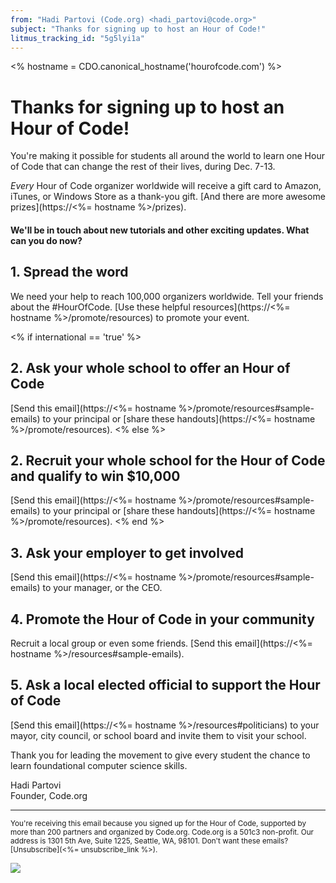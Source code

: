 ```yaml
---
from: "Hadi Partovi (Code.org) <hadi_partovi@code.org>"
subject: "Thanks for signing up to host an Hour of Code!"
litmus_tracking_id: "5g5lyi1a"
---
```

<% hostname = CDO.canonical_hostname('hourofcode.com') %>

# Thanks for signing up to host an Hour of Code!

You're making it possible for students all around the world to learn one Hour of Code that can change the rest of their lives, during Dec. 7-13. 

*Every* Hour of Code organizer worldwide will receive a gift card to Amazon, iTunes, or Windows Store as a thank-you gift. [And there are more awesome prizes](https://<%= hostname %>/prizes).

#### We'll be in touch about new tutorials and other exciting updates. What can you do now?

## 1. Spread the word
We need your help to reach 100,000 organizers worldwide. Tell your friends about the #HourOfCode. [Use these helpful resources](https://<%= hostname %>/promote/resources) to promote your event.

<% if international == 'true' %>
## 2. Ask your whole school to offer an Hour of Code
[Send this email](https://<%= hostname %>/promote/resources#sample-emails) to your principal or [share these handouts](https://<%= hostname %>/promote/resources). 
<% else %>
## 2. Recruit your whole school for the Hour of Code and qualify to win $10,000
[Send this email](https://<%= hostname %>/promote/resources#sample-emails) to your principal or [share these handouts](https://<%= hostname %>/promote/resources).
<% end %>

## 3. Ask your employer to get involved
[Send this email](https://<%= hostname %>/promote/resources#sample-emails) to your manager, or the CEO.

## 4. Promote the Hour of Code in your community
Recruit a local group or even some friends. [Send this email](https://<%= hostname %>/resources#sample-emails).

## 5. Ask a local elected official to support the Hour of Code
[Send this email](https://<%= hostname %>/resources#politicians) to your mayor, city council, or school board and invite them to visit your school.

Thank you for leading the movement to give every student the chance to learn foundational computer science skills. 

Hadi Partovi<br />
Founder, Code.org

<hr/>
<small>
You're receiving this email because you signed up for the Hour of Code, supported by more than 200 partners and organized by Code.org. Code.org is a 501c3 non-profit. Our address is 1301 5th Ave, Suite 1225, Seattle, WA, 98101. Don't want these emails? [Unsubscribe](<%= unsubscribe_link %>).
</small>

![](<%= tracking_pixel %>)

